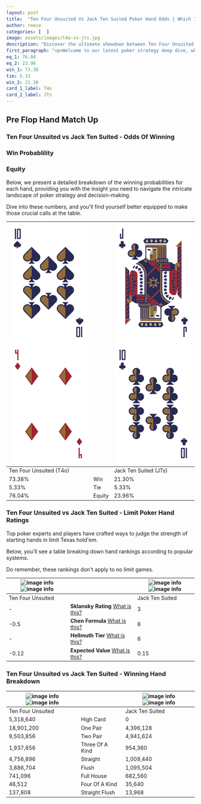 ```yaml
---
layout: post
title:  "Ten Four Unsuited Vs Jack Ten Suited Poker Hand Odds | Which Is The Better Hand In Poker? A Complete Guide"
author: reece
categories: [  ]
image: assets/images/t4o-vs-jts.jpg
description: "Discover the ultimate showdown between Ten Four Unsuited and Jack Ten Suited in poker! Uncover the odds, strategies, and scenarios where one hand triumphs over the other. Get ready to up your poker game with this thrilling analysis."
first_paragraph: "<p>Welcome to our latest poker strategy deep dive, where we're pitting two distinct hands against each other in a high-stakes showdown: Ten Four Unsuited vs Jack Ten Suited.</p><p>In the dynamic world of poker, every decision counts, and knowing which hand holds the upper hand is key to your success at the table.</p><p>In this article, we'll dissect these two hands, explore the scenarios where one dominates the other, and equip you with the knowledge to make strategic choices that can tip the odds in your favor.</p><p>Get ready to unravel the intriguing dynamics of these poker hands and elevate your game to new heights.</p>"
eq_1: 76.04
eq_2: 23.96
win_1: 73.38
tie: 5.33
win_2: 21.30
card_1_label: T4o
card_2_label: JTs
---
```




[comment]: # (sp0)

## Pre Flop Hand Match Up

<div class="table hand-ratings" markdown="1"> 



### Ten Four Unsuited vs Jack Ten Suited - Odds Of Winning


  
<div class="row graphs"> 
<div class="col-lg-6">
    <h3>Win Probablility</h3>
    <canvas id="WinChart"></canvas>
</div>
<div class="col-lg-6">
    <h3>Equity</h3>
    <canvas id="EquityChart"></canvas>
</div>
</div>

  Below, we present a detailed breakdown of the winning probabilities for each hand, providing you with the insight you need to navigate the intricate landscape of poker strategy and decision-making. 

Dive into these numbers, and you'll find yourself better equipped to make those crucial calls at the table.


    
| ![image info](assets/images/hand1/t.png) ![image info](assets/images/hand1/4o.png) |  | ![image info](assets/images/hand2/j.png) ![image info](assets/images/hand2/t.png) |
| -------- | -------- | -------- |
| Ten Four Unsuited (T4o) |  | Jack Ten Suited (JTs) |
| 73.38% | Win | 21.30% |
| 5.33% | Tie | 5.33% |
| 76.04% | Equity | 23.96% |




[comment]: # (sp1)



### Ten Four Unsuited vs Jack Ten Suited - Limit Poker Hand Ratings

Top poker experts and players have crafted ways to judge the strength of starting hands in limit Texas hold'em. 

Below, you'll see a table breaking down hand rankings according to popular systems. 

Do remember, these rankings don't apply to no limit games.


    
| ![image info](https://www.riverpairs.com/assets/images/hand1/t.png) ![image info](https://www.riverpairs.com/assets/images/hand1/4o.png) |  | ![image info](https://www.riverpairs.com/assets/images/hand2/j.png) ![image info](https://www.riverpairs.com/assets/images/hand2/t.png) |
| -------- | -------- | -------- |
| Ten Four Unsuited |  | Jack Ten Suited |
| - | **Sklansky Rating** [What is this?](/sklansky-rating-explained) | 3 |
| -0.5 | **Chen Formula** [What is this?](/chen-formula-explained) | 6 |
| - | **Hellmuth Tier** [What is this?](/Hellmuth-tier-explained) | 6 |
| -0.12 | **Expected Value** [What is this?](/expected-value-explained) | 0.15 |




[comment]: # (sp2)



### Ten Four Unsuited vs Jack Ten Suited - Winning Hand Breakdown


    
| ![image info](https://www.riverpairs.com/assets/images/hand1/t.png) ![image info](https://www.riverpairs.com/assets/images/hand1/4o.png) |  | ![image info](https://www.riverpairs.com/assets/images/hand2/j.png) ![image info](https://www.riverpairs.com/assets/images/hand2/t.png) |
| -------- | -------- | -------- |
| Ten Four Unsuited |  | Jack Ten Suited |
| 5,318,640 | High Card | 0 |
| 18,901,200 | One Pair | 4,396,128 |
| 9,503,856 | Two Pair | 4,941,624 |
| 1,937,856 | Three Of A Kind | 954,360 |
| 4,756,896 | Straight | 1,009,440 |
| 3,886,704 | Flush | 1,095,504 |
| 741,096 | Full House | 682,560 |
| 46,512 | Four Of A Kind | 35,640 |
| 137,808 | Straight Flush | 13,968 |




[comment]: # (sp3)



</div>

[comment]: # (sp4)



[comment]: # (sp5)

